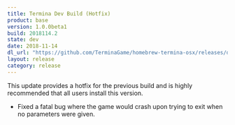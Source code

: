 ```yaml
---
title: Termina Dev Build (Hotfix)
product: base
version: 1.0.0beta1
build: 2018114.2
state: dev
date: 2018-11-14
dl_url: "https://github.com/TerminaGame/homebrew-termina-osx/releases/download/20181114.2/drop.zip"
layout: release
category: release
---
```

This update provides a hotfix for the previous build and is highly recommended that all users install this version.

* Fixed a fatal bug where the game would crash upon trying to exit when no parameters were given.
